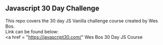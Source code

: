 ## Javascript 30 Day Challenge 

This repo covers the 30 day JS Vanilla challenge course created by Wes Bos.
<br>
Link can be found below:
<br>
<a href = "https://javascript30.com/" Wes Bos 30 Day JS Course </a>


